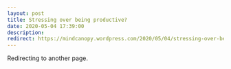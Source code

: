 ```yaml
---
layout: post
title: Stressing over being productive?
date: 2020-05-04 17:39:00
description: 
redirect: https://mindcanopy.wordpress.com/2020/05/04/stressing-over-being-productive/
---
```


Redirecting to another page.
